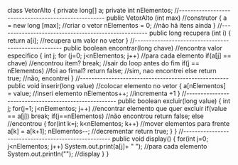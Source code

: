 class VetorAlto
{
	private long[] a;
	private int nElementos;
	//----------------------------------------------------
	public VetorAlto (int max)  //construtor
	{
		a = new long [max];		//criar o vetor
		nElementos = 0;			//não há itens ainda
	}
	//----------------------------------------------------
	public long recupera (int i)
	{
	return a[i];				//recupera um valor no vetor
	}
	//----------------------------------------------------
	public boolean encontrar(long chave)	//encontra valor especifico
	{
		int j;
		for (j=0; j<nElementos; j++)		//para cada elemento
			if(a[j] == chave)				//encontrou item?
				break;						//sair do loop antes do fim
		if(j == nElementos)					//foi ao fimal?
			return false;					//sim, nao encontrei
		else
			return true;					//não, encontrei
	}
	//----------------------------------------------------
	public void inserir(long value)			//colocar elemento no vetor
	{
		a[nElementos] = value;				//inseri elemento
		nElementos++;						//incrementa +1
	}
	//-----------------------------------------------------
	public boolean excluir(long value)
	{
		int j;
		for(j=1; j<nElementos; j++)			//encontrar elemento que quer excluir
			if(value == a[j])
				break;
		if(j==nElementos)					//não encontrou
			return false;
		else								//encontrou
		{
			for(int k=j; k<nElementos; k++)	//mover elementos para frente
				a[k] = a[k+1];
			nElementos--;					//decrementar
			return true;
		}
	}
	//----------------------------------------------------
	public void display()
	{
		for(int j=0; j<nElementos; j++)
			System.out.print(a[j]+ " ");		//para cada elemento
		System.out.println("");				//display
	}
}

